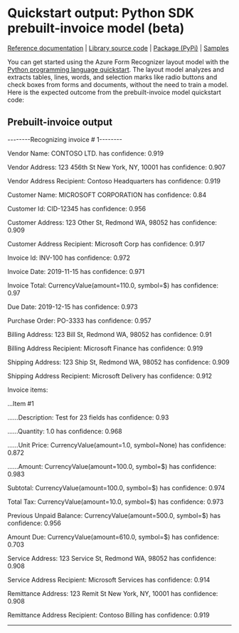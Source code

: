 # Quickstart output: Python SDK prebuilt-invoice model (beta)

[Reference documentation](/python/api/azure-ai-formrecognizer/azure.ai.formrecognizer?view=azure-python-preview&preserve-view=true) | [Library source code](https://github.com/Azure/azure-sdk-for-python/tree/azure-ai-formrecognizer_3.2.0b3/sdk/formrecognizer/azure-ai-formrecognizer/) | [Package (PyPi)](https://pypi.org/project/azure-ai-formrecognizer/3.2.0b3/) | [Samples](https://github.com/Azure/azure-sdk-for-python/blob/azure-ai-formrecognizer_3.2.0b3/sdk/formrecognizer/azure-ai-formrecognizer/samples/README.md)

You can get started using the Azure Form Recognizer layout model with the [Python programming language quickstart](https://docs.microsoft.com/azure/applied-ai-services/form-recognizer/quickstarts/try-v3-python-sdk#prebuilt-model). The layout model analyzes and extracts tables, lines, words, and selection marks like radio buttons and check boxes from forms and documents, without the need to train a model. Here is the expected outcome from the prebuilt-invoice model quickstart code:

## Prebuilt-invoice output

--------Recognizing invoice # 1--------

Vendor Name: CONTOSO LTD. has confidence: 0.919

Vendor Address: 123 456th St New York, NY, 10001 has confidence: 0.907

Vendor Address Recipient: Contoso Headquarters has confidence: 0.919

Customer Name: MICROSOFT CORPORATION has confidence: 0.84

Customer Id: CID-12345 has confidence: 0.956

Customer Address: 123 Other St, Redmond WA, 98052 has confidence: 0.909

Customer Address Recipient: Microsoft Corp has confidence: 0.917

Invoice Id: INV-100 has confidence: 0.972

Invoice Date: 2019-11-15 has confidence: 0.971

Invoice Total: CurrencyValue(amount=110.0, symbol=$) has confidence: 0.97

Due Date: 2019-12-15 has confidence: 0.973

Purchase Order: PO-3333 has confidence: 0.957

Billing Address: 123 Bill St, Redmond WA, 98052 has confidence: 0.91

Billing Address Recipient: Microsoft Finance has confidence: 0.919

Shipping Address: 123 Ship St, Redmond WA, 98052 has confidence: 0.909

Shipping Address Recipient: Microsoft Delivery has confidence: 0.912

Invoice items:

...Item #1

......Description: Test for 23 fields has confidence: 0.93

......Quantity: 1.0 has confidence: 0.968

......Unit Price: CurrencyValue(amount=1.0, symbol=None) has confidence: 0.872

......Amount: CurrencyValue(amount=100.0, symbol=$) has confidence: 0.983

Subtotal: CurrencyValue(amount=100.0, symbol=$) has confidence: 0.974

Total Tax: CurrencyValue(amount=10.0, symbol=$) has confidence: 0.973

Previous Unpaid Balance: CurrencyValue(amount=500.0, symbol=$) has confidence: 0.956

Amount Due: CurrencyValue(amount=610.0, symbol=$) has confidence: 0.703

Service Address: 123 Service St, Redmond WA, 98052 has confidence: 0.908

Service Address Recipient: Microsoft Services has confidence: 0.914

Remittance Address: 123 Remit St New York, NY, 10001 has confidence: 0.908

Remittance Address Recipient: Contoso Billing has confidence: 0.919

---

